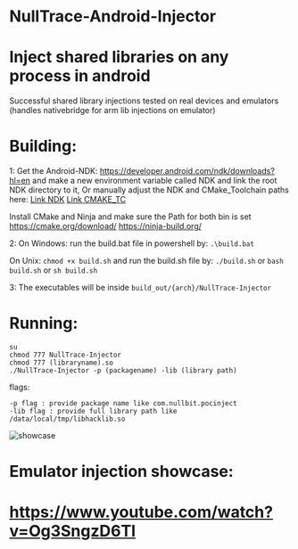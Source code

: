 # NullTrace-Android-Injector
# Inject shared libraries on any process in android

Successful shared library injections tested on real devices and emulators (handles nativebridge for arm lib injections on emulator)

# Building:
1: Get the Android-NDK: https://developer.android.com/ndk/downloads?hl=en
and make a new environment variable called NDK and link the root NDK directory to it, 
Or manually adjust the NDK and CMake_Toolchain paths here: 
[Link NDK](https://github.com/0NullBit0/NullTrace-Android-Inject/blob/main/CMakeLists.txt#L7)
[Link CMAKE_TC](https://github.com/0NullBit0/NullTrace-Android-Inject/blob/main/CMakeLists.txt#L8)

Install CMake and Ninja and make sure the Path for both bin is set<br>
https://cmake.org/download/
https://ninja-build.org/

2: On Windows: run the build.bat file in powershell by: ```.\build.bat```

On Unix: ```chmod +x build.sh``` and run the build.sh file by:
```./build.sh``` or ```bash build.sh``` or ```sh build.sh```

3: The executables will be inside ```build_out/{arch}/NullTrace-Injector```



# Running: 
```
su
chmod 777 NullTrace-Injector
chmod 777 (libraryname).so
./NullTrace-Injector -p (packagename) -lib (library path)
```
flags:
```
-p flag : provide package name like com.nullbit.pocinject
-lib flag : provide full library path like /data/local/tmp/libhacklib.so
```

![showcase](nulltrace-demo.png)

# Emulator injection showcase:
# https://www.youtube.com/watch?v=Og3SngzD6TI

